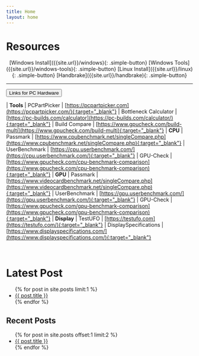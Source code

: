```yaml
---
title: Home
layout: home
---
```


# Resources

<div align="center" markdown="1">
[Windows Install]({{site.url}}/windows){: .simple-button}
[Windows Tools]({{site.url}}/windows-tools){: .simple-button}
[Linux Install]({{site.url}}/linux){: .simple-button}
[Handbrake]({{site.url}}/handbrake){: .simple-button}
</div>

----

<button class="collapsible" id="links">Links for PC Hardware</button>
<div class="content" id="links-data" markdown="1">

| **Tools**
| PCPartPicker | [https://pcpartpicker.com](https://pcpartpicker.com/){:target="_blank"}
| Bottleneck Calculator | [https://pc-builds.com/calculator](https://pc-builds.com/calculator/){:target="_blank"}
| Build Compare | [https://www.gpucheck.com/build-multi](https://www.gpucheck.com/build-multi){:target="_blank"}
| **CPU**
| Passmark | [https://www.cpubenchmark.net/singleCompare.php](https://www.cpubenchmark.net/singleCompare.php){:target="_blank"}
| UserBenchmark | [https://cpu.userbenchmark.com/](https://cpu.userbenchmark.com/){:target="_blank"}
| GPU-Check | [https://www.gpucheck.com/cpu-benchmark-comparison](https://www.gpucheck.com/cpu-benchmark-comparison){:target="_blank"}
| **GPU**
| Passmark | [https://www.videocardbenchmark.net/singleCompare.php](https://www.videocardbenchmark.net/singleCompare.php){:target="_blank"}
| UserBenchmark | [https://gpu.userbenchmark.com/](https://gpu.userbenchmark.com/){:target="_blank"}
| GPU-Check | [https://www.gpucheck.com/gpu-benchmark-comparison](https://www.gpucheck.com/gpu-benchmark-comparison){:target="_blank"}
| **Display**
| TestUFO | [https://testufo.com](https://testufo.com/){:target="_blank"}
| DisplaySpecifications | [https://www.displayspecifications.com/](https://www.displayspecifications.com/){:target="_blank"}

</div>
<br>

<h1>Latest Post</h1>
<ul>
{% for post in site.posts limit:1 %}
    <li>
      <a href="{{ post.url }}">{{ post.title }}</a>
    </li>
{% endfor %}
</ul>

<h2>Recent Posts</h2>
<ul>
{% for post in site.posts offset:1 limit:2 %}
    <li>
      <a href="{{ post.url }}">{{ post.title }}</a>
    </li>
{% endfor %}
</ul>
